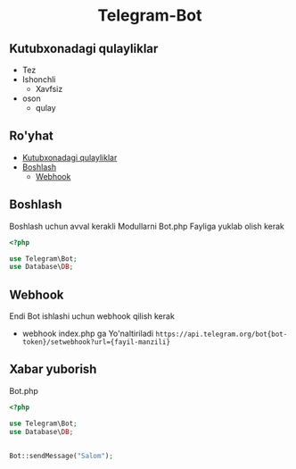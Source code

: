 <h1 align="center">Telegram-Bot</h1>

## Kutubxonadagi qulayliklar

- Tez
- Ishonchli
    - Xavfsiz
- oson
    - qulay


## Ro'yhat

- [Kutubxonadagi qulayliklar](#kutubxonadagi-qulayliklar)
- [Boshlash](#boshlash)
    - [Webhook](#webhook)






## Boshlash

Boshlash uchun avval kerakli Modullarni Bot.php Fayliga yuklab olish kerak 

```php
<?php

use Telegram\Bot;
use Database\DB;

```

## Webhook

Endi Bot ishlashi uchun webhook qilish kerak

- webhook index.php ga Yo'naltiriladi
``
https://api.telegram.org/bot{bot-token}/setwebhook?url={fayil-manzili}
``
  
## Xabar yuborish

Bot.php

```php
<?php

use Telegram\Bot;
use Database\DB;


Bot::sendMessage("Salom");
```
  




